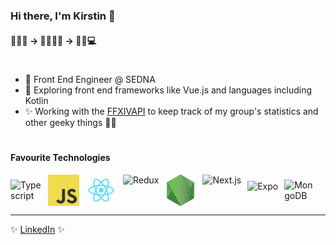 ### Hi there, I'm Kirstin 👋

#### 👩‍🔬🧪  →  🧑‍🏫🇯🇵  →  🧑‍💻💻

#

- 🎨 Front End Engineer @ SEDNA
- 🌱 Exploring front end frameworks like Vue.js and languages including Kotlin
- ✨ Working with the [FFXIVAPI](https://github.com/xivapi) to keep track of my group's statistics and other geeky things 💪🏼

#

#### Favourite Technologies
<div style="display: flex; align-items: center;">
<Img src="https://upload.wikimedia.org/wikipedia/commons/thumb/4/4c/Typescript_logo_2020.svg/800px-Typescript_logo_2020.svg.png" alt="Typescript" width="50px"/>
<Img  style="padding-left: 10px" src="https://raw.githubusercontent.com/github/explore/80688e429a7d4ef2fca1e82350fe8e3517d3494d/topics/javascript/javascript.png" height="50px" alt="Javascript"/>
<Img style="padding-left:10px" src="https://raw.githubusercontent.com/github/explore/80688e429a7d4ef2fca1e82350fe8e3517d3494d/topics/react/react.png" height="50px" alt="React"/>
  <Img style="padding-left:10px" src="https://raw.githubusercontent.com/reactjs/redux/master/logo/logo.png" height="50px" alt="Redux"/>
<Img style="padding-left:10px" src="https://raw.githubusercontent.com/github/explore/80688e429a7d4ef2fca1e82350fe8e3517d3494d/topics/nodejs/nodejs.png" height="50px" alt="Node.js"/>
<Img style="padding-left:10px" src="https://external-content.duckduckgo.com/iu/?u=https%3A%2F%2Fseeklogo.com%2Fimages%2FN%2Fnext-js-logo-7929BCD36F-seeklogo.com.png&f=1&nofb=1" height="50px"  alt="Next.js"/>
<Img style="padding-left:10px" src="https://external-content.duckduckgo.com/iu/?u=https%3A%2F%2Fmiro.medium.com%2Fmax%2F1200%2F1*OwTgC3_fZg3lUg7Nc17F8Q.png&f=1&nofb=1" height="30px" alt="Expo" />
<Img style="padding-left:10px" src="https://camo.githubusercontent.com/eb544c0262556ace11312855c8a322541c093b7b0529b2a54175f8141174e924/68747470733a2f2f68617272796c696e3334392e6769746875622e696f2f48617272792d4c696e2d506572736f6e616c2d576562736974652f696d616765732f6d6f6e676f64622e706e67" alt="MongoDB" width="50px"/>
</div>

---

✨ [LinkedIn](https://www.linkedin.com/in/kirstinmbuchanan/) ✨

<!--
**kirstinbuchanan/kirstinbuchanan** is a ✨ _special_ ✨ repository because its `README.md` (this file) appears on your GitHub profile.

Here are some ideas to get you started:

- 🔭 I’m currently working on ...
- 🌱 I’m currently learning ...
- 👯 I’m looking to collaborate on ...
- 🤔 I’m looking for help with ...
- 💬 Ask me about ...
- 📫 How to reach me: ...
- 😄 Pronouns: ...
- ⚡ Fun fact: ...
-->

